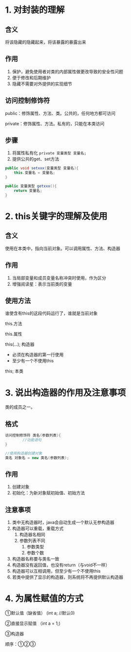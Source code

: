 # 1. 对封装的理解

## 含义

将该隐藏的隐藏起来，将该暴露的暴露出来

## 作用

1. 保护，避免使用者对类的内部属性做更改导致的安全性问题
2. 便于修改和后期维护
3. 隐藏不需要对外提供的实现细节

## 访问控制修饰符

public：修饰属性、方法、类。公共的，任何地方都可访问

private：修饰属性、方法。私有的，只能在本类访问

## 步骤

1. 将属性私有化 `private 变量类型 变量名;`
2. 提供公共的get、set方法

```java
public void setxxx(变量类型 变量名){
    this.变量名 = 变量名;
}

public 变量类型 getxxx(){
    return 变量名;
}
```

# 2. this关键字的理解及使用

## 含义

使用在本类中，指向当前对象。可以调用属性、方法、构造器

## 作用

1. 当局部变量和成员变量名称冲突时使用，作为区分
2. 增强阅读星：表示当前类的变量

## 使用方法

谁使含有this的这段代码运行了，谁就是当前对象

this.方法

this.属性

this(...); 构造器

- 必须在构造器的第一行使用
- 至少有一个不使用this

this;  本类

# 3. 说出构造器的作用及注意事项

类的成员之一。

## 格式

```java
访问控制修饰符 类名(参数列表){
		//功能语句
}

//使用构造器创建对象
类名 对象名 = new 类名(参数列表);
```

## 作用

1. 创建对象
2. 初始化：为新对象赋初始值、初始方法

## 注意事项

1. 类中无构造器时，java会自动生成一个默认无参构造器
2. 构造器可以重载，重载方式
   1. 构造器名相同
   2. 参数列表不同
      1. 参数类型
      2. 参数个数
3. 构造器名称要与类名一致
4. 构造器没有返回值，也没有return（与void不一样）
5. 构造器可以互相调用，但至少有一个不使用this
6. 若类中提供了显示的构造器，则系统将不再提供默认构造器



# 4. 为属性赋值的方式

①默认值（缺省值） (int a; //默认0)

②直接显示赋值   （int a = 1;)

③构造器

顺序：①②③